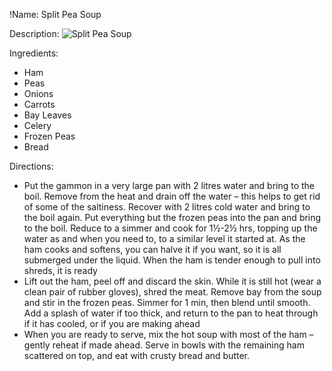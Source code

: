 !Name: Split Pea Soup

Description:
![Split Pea Soup](https://www.themealdb.com/images/media/meals/xxtsvx1511814083.jpg "Split Pea Soup")

Ingredients:
- Ham
- Peas
- Onions
- Carrots
- Bay Leaves
- Celery
- Frozen Peas
- Bread

Directions:
- Put the gammon in a very large pan with 2 litres water and bring to the boil. Remove from the heat and drain off the water – this helps to get rid of some of the saltiness. Recover with 2 litres cold water and bring to the boil again. Put everything but the frozen peas into the pan and bring to the boil. Reduce to a simmer and cook for 1½-2½ hrs, topping up the water as and when you need to, to a similar level it started at. As the ham cooks and softens, you can halve it if you want, so it is all submerged under the liquid. When the ham is tender enough to pull into shreds, it is ready
- Lift out the ham, peel off and discard the skin. While it is still hot (wear a clean pair of rubber gloves), shred the meat. Remove bay from the soup and stir in the frozen peas. Simmer for 1 min, then blend until smooth. Add a splash of water if too thick, and return to the pan to heat through if it has cooled, or if you are making ahead
- When you are ready to serve, mix the hot soup with most of the ham – gently reheat if made ahead. Serve in bowls with the remaining ham scattered on top, and eat with crusty bread and butter.
